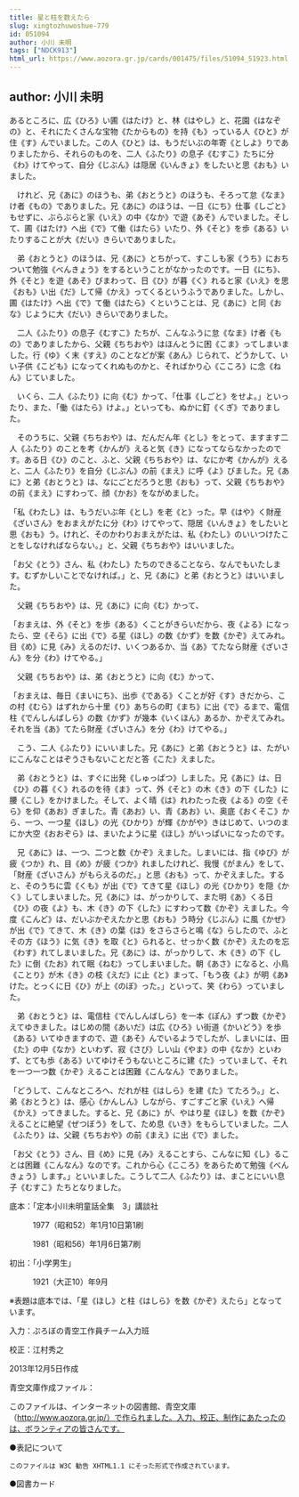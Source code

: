 ```yaml
---
title: 星と柱を数えたら
slug: xingtozhuwoshue-779
id: 051094
author: 小川 未明
tags: ["NDCK913"]
html_url: https://www.aozora.gr.jp/cards/001475/files/51094_51923.html
---
```


## author: 小川 未明

あるところに、広《ひろ》い圃《はたけ》と、林《はやし》と、花園《はなぞの》と、それにたくさんな宝物《たからもの》を持《も》っている人《ひと》が住《す》んでいました。この人《ひと》は、もうだいぶの年寄《としよ》りでありましたから、それらのものを、二人《ふたり》の息子《むすこ》たちに分《わ》けてやって、自分《じぶん》は隠居《いんきょ》をしたいと思《おも》いました。

　けれど、兄《あに》のほうも、弟《おとうと》のほうも、そろって怠《なま》け者《もの》でありました。兄《あに》のほうは、一日《にち》仕事《しごと》もせずに、ぶらぶらと家《いえ》の中《なか》で遊《あそ》んでいました。そして、圃《はたけ》へ出《で》て働《はたら》いたり、外《そと》を歩《ある》いたりすることが大《だい》きらいでありました。

　弟《おとうと》のほうは、兄《あに》とちがって、すこしも家《うち》におちついて勉強《べんきょう》をするということがなかったのです。一日《にち》、外《そと》を遊《あそ》びまわって、日《ひ》が暮《く》れると家《いえ》を思《おも》い出《だ》して帰《かえ》ってくるというふうでありました。しかし、圃《はたけ》へ出《で》て働《はたら》くということは、兄《あに》と同《おな》じように大《だい》きらいでありました。

　二人《ふたり》の息子《むすこ》たちが、こんなふうに怠《なま》け者《もの》でありましたから、父親《ちちおや》はほんとうに困《こま》ってしまいました。行《ゆ》く末《すえ》のことなどが案《あん》じられて、どうかして、いい子供《こども》になってくれぬものかと、そればかり心《こころ》に念《ねん》じていました。

　いくら、二人《ふたり》に向《む》かって、「仕事《しごと》をせよ。」といったり、また、「働《はたら》けよ。」といっても、ぬかに釘《くぎ》でありました。

　そのうちに、父親《ちちおや》は、だんだん年《とし》をとって、ますます二人《ふたり》のことを考《かんが》えると気《き》になってならなかったのです。ある日《ひ》のこと、ふと、父親《ちちおや》は、なにか考《かんが》えると、二人《ふたり》を自分《じぶん》の前《まえ》に呼《よ》びました。兄《あに》と弟《おとうと》は、なにごとだろうと思《おも》って、父親《ちちおや》の前《まえ》にすわって、顔《かお》をながめました。

「私《わたし》は、もうだいぶ年《とし》を老《と》った。早《はや》く財産《ざいさん》をおまえがたに分《わ》けてやって、隠居《いんきょ》をしたいと思《おも》う。けれど、そのかわりおまえがたは、私《わたし》のいいつけたことをしなければならない。」と、父親《ちちおや》はいいました。

「お父《とう》さん、私《わたし》たちのできることなら、なんでもいたします。むずかしいことでなければ。」と、兄《あに》と弟《おとうと》はいいました。

　父親《ちちおや》は、兄《あに》に向《む》かって、

「おまえは、外《そと》を歩《ある》くことがきらいだから、夜《よる》になったら、空《そら》に出《で》る星《ほし》の数《かず》を数《かぞ》えてみれ。目《め》に見《み》えるのだけ、いくつあるか、当《あ》てたなら財産《ざいさん》を分《わ》けてやる。」

　父親《ちちおや》は、弟《おとうと》に向《む》かって、

「おまえは、毎日《まいにち》、出歩《である》くことが好《す》きだから、この村《むら》はずれから十里《り》あちらの町《まち》に出《で》るまで、電信柱《でんしんばしら》の数《かず》が幾本《いくほん》あるか、かぞえてみれ。それを当《あ》てたら財産《ざいさん》を分《わ》けてやる。」

　こう、二人《ふたり》にいいました。兄《あに》と弟《おとうと》は、たがいにこんなことはぞうさもないことだと答《こた》えました。

　弟《おとうと》は、すぐに出発《しゅっぱつ》しました。兄《あに》は、日《ひ》の暮《く》れるのを待《ま》って、外《そと》の木《き》の下《した》に腰《こし》をかけました。そして、よく晴《は》れわたった夜《よる》の空《そら》を仰《あお》ぎました。青《あお》い、青《あお》い、奥底《おくそこ》から、一つ、一つ星《ほし》の光《ひかり》が輝《かがや》きはじめて、いつのまにか大空《おおぞら》は、まいたように星《ほし》がいっぱいになったのです。

　兄《あに》は、一つ、二つと数《かぞ》えました。しまいには、指《ゆび》が疲《つか》れ、目《め》が疲《つか》れましたけれど、我慢《がまん》をして、「財産《ざいさん》がもらえるのだ。」と思《おも》って、かぞえました。すると、そのうちに雲《くも》が出《で》てきて星《ほし》の光《ひかり》を隠《かく》してしまいました。兄《あに》は、がっかりして、また明《あ》くる日《ひ》の夜《よ》も、木《き》の下《した》にすわって数《かぞ》えました。今度《こんど》は、だいぶかぞえたかと思《おも》う時分《じぶん》に風《かぜ》が出《で》てきて、木《き》の葉《は》をさらさらと鳴《な》らしたので、ふとその方《ほう》に気《き》を取《と》られると、せっかく数《かぞ》えたのを忘《わす》れてしまいました。兄《あに》は、がっかりして、木《き》の下《した》に倒《たお》れて眠《ねむ》ってしまいました。朝《あさ》になると、小鳥《ことり》が木《き》の枝《えだ》に止《と》まって、「もう夜《よ》が明《あ》けた。とっくに日《ひ》が上《のぼ》った。」といって、笑《わら》っていました。

　弟《おとうと》は、電信柱《でんしんばしら》を一本《ぽん》ずつ数《かぞ》えてゆきました。はじめの間《あいだ》は広《ひろ》い街道《かいどう》を歩《ある》いてゆきますので、遊《あそ》んでいるようでしたが、しまいには、田《た》の中《なか》といわず、寂《さび》しい山《やま》の中《なか》といわず、とても歩《ある》いてゆけそうもないところに建《た》っていまして、それを一つ一つ数《かぞ》えることは困難《こんなん》でありました。

「どうして、こんなところへ、だれが柱《はしら》を建《た》てたろう。」と、弟《おとうと》は、感心《かんしん》しながら、すごすごと家《いえ》へ帰《かえ》ってきました。すると、兄《あに》が、やはり星《ほし》を数《かぞ》えることに絶望《ぜつぼう》をして、ため息《いき》をもらしていました。二人《ふたり》は、父親《ちちおや》の前《まえ》に出《で》ました。

「お父《とう》さん、目《め》に見《み》えることすら、こんなに知《し》ることは困難《こんなん》なのです。これから心《こころ》をあらためて勉強《べんきょう》します。」といいました。こうして二人《ふたり》は、まことにいい息子《むすこ》たちとなりました。













底本：「定本小川未明童話全集　3」講談社

　　　1977（昭和52）年1月10日第1刷

　　　1981（昭和56）年1月6日第7刷

初出：「小学男生」

　　　1921（大正10）年9月

※表題は底本では、「星《ほし》と柱《はしら》を数《かぞ》えたら」となっています。

入力：ぷろぼの青空工作員チーム入力班

校正：江村秀之

2013年12月5日作成

青空文庫作成ファイル：

このファイルは、インターネットの図書館、青空文庫（http://www.aozora.gr.jp/）で作られました。入力、校正、制作にあたったのは、ボランティアの皆さんです。











●表記について


	このファイルは W3C 勧告 XHTML1.1 にそった形式で作成されています。







●図書カード